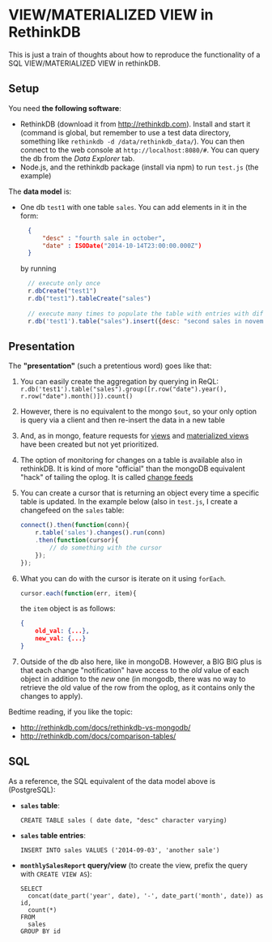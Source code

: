 # VIEW/MATERIALIZED VIEW in RethinkDB

This is just a train of thoughts about how to reproduce the functionality of a SQL VIEW/MATERIALIZED VIEW in rethinkDB.


## Setup

You need **the following software**:
- RethinkDB (download it from http://rethinkdb.com). Install and start it (command is global, but remember to use a test data directory, something like `rethinkdb -d /data/rethinkdb_data/`). You can then connect to the web console at `http://localhost:8080/#`. You can query the db from the _Data Explorer_ tab.
- Node.js, and the rethinkdb package (install via npm) to run `test.js` (the example)

The **data model** is:
- One db `test1` with one table `sales`.
  You can add elements in it in the form:
  ```json
    {
        "desc" : "fourth sale in october",
        "date" : ISODate("2014-10-14T23:00:00.000Z")
    }
  ```
  by running
  ```javascript
	// execute only once
	r.dbCreate("test1")
	r.db("test1").tableCreate("sales")
	
	// execute many times to populate the table with entries with different dates
	r.db('test1').table("sales").insert({desc: "second sales in november", date: r.time(2014, 11, 6, '+08:00')})
  ```

## Presentation
The **"presentation"** (such a pretentious word) goes like that:

1. You can easily create the aggregation by querying in ReQL: `r.db('test1').table("sales").group([r.row("date").year(), r.row("date").month()]).count()`

2. However, there is no equivalent to the mongo `$out`, so your only option is query via a client and then re-insert the data in a new table

3. And, as in mongo, feature requests for [views](https://github.com/rethinkdb/rethinkdb/issues/1542) and [materialized views](https://github.com/rethinkdb/rethinkdb/issues/3171) have been created but not yet prioritized.

4. The option of monitoring for changes on a table is available also in rethinkDB. It is kind of more "official" than the mongoDB equivalent "hack" of tailing the oplog. It is called [change feeds](http://rethinkdb.com/docs/changefeeds/javascript)

5. You can create a cursor that is returning an object every time a specific table is updated. In the example below (also in `test.js`, I create a changefeed on the `sales` table:

	```javascript
	connect().then(function(conn){
		r.table('sales').changes().run(conn)
		.then(function(cursor){
			// do something with the cursor
		});
	});
	```

6. What you can do with the cursor is iterate on it using `forEach`.
	```javascript
	cursor.each(function(err, item){

	```
	the `item` object is as follows:
	```json
	{
		old_val: {...},
		new_val: {...}	
	}

	```

7. Outside of the db also here, like in mongoDB. However, a BIG BIG plus is that each change "notification" have access to the _old_ value of each object in addition to the _new_ one (in mongodb, there was no way to retrieve the old value of the row from the oplog, as it contains only the changes to apply).


Bedtime reading, if you like the topic:
- http://rethinkdb.com/docs/rethinkdb-vs-mongodb/
- http://rethinkdb.com/docs/comparison-tables/

## SQL

As a reference, the SQL equivalent of the data model above is (PostgreSQL):
- **`sales` table**: 
  ```
  CREATE TABLE sales ( date date, "desc" character varying)
  ```
  
- **`sales` table entries**:
  ```
  INSERT INTO sales VALUES ('2014-09-03', 'another sale')
  ```
  
- **`monthlySalesReport` query/view** (to create the view, prefix the query with `CREATE VIEW AS`):
  ```
  SELECT 
    concat(date_part('year', date), '-', date_part('month', date)) as id,
    count(*)
  FROM
    sales
  GROUP BY id
  ```
